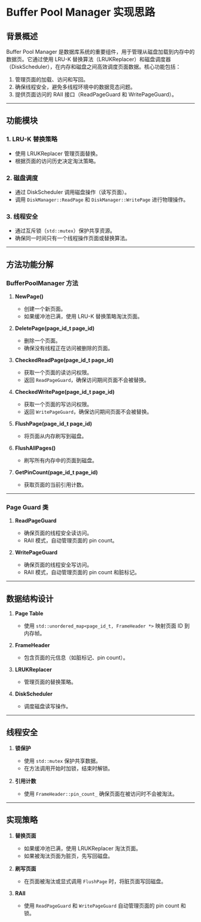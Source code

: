 # Buffer Pool Manager 实现思路

## 背景概述

Buffer Pool Manager 是数据库系统的重要组件，用于管理从磁盘加载到内存中的数据页。它通过使用 LRU-K 替换算法（LRUKReplacer）和磁盘调度器（DiskScheduler），在内存和磁盘之间高效调度页面数据。核心功能包括：
1. 管理页面的加载、访问和写回。
2. 确保线程安全，避免多线程环境中的数据竞态问题。
3. 提供页面访问的 RAII 接口（ReadPageGuard 和 WritePageGuard）。

---

## 功能模块

### 1. LRU-K 替换策略
- 使用 LRUKReplacer 管理页面替换。
- 根据页面的访问历史决定淘汰策略。

### 2. 磁盘调度
- 通过 DiskScheduler 调用磁盘操作（读写页面）。
- 调用 `DiskManager::ReadPage` 和 `DiskManager::WritePage` 进行物理操作。

### 3. 线程安全
- 通过互斥锁（`std::mutex`）保护共享资源。
- 确保同一时间只有一个线程操作页面或替换算法。

---

## 方法功能分解

### **BufferPoolManager 方法**

1. **NewPage()**
    - 创建一个新页面。
    - 如果缓冲池已满，使用 LRU-K 替换策略淘汰页面。

2. **DeletePage(page_id_t page_id)**
    - 删除一个页面。
    - 确保没有线程正在访问被删除的页面。

3. **CheckedReadPage(page_id_t page_id)**
    - 获取一个页面的读访问权限。
    - 返回 `ReadPageGuard`，确保访问期间页面不会被替换。

4. **CheckedWritePage(page_id_t page_id)**
    - 获取一个页面的写访问权限。
    - 返回 `WritePageGuard`，确保访问期间页面不会被替换。

5. **FlushPage(page_id_t page_id)**
    - 将页面从内存刷写到磁盘。

6. **FlushAllPages()**
    - 刷写所有内存中的页面到磁盘。

7. **GetPinCount(page_id_t page_id)**
    - 获取页面的当前引用计数。

---

### **Page Guard 类**

1. **ReadPageGuard**
    - 确保页面的线程安全读访问。
    - RAII 模式，自动管理页面的 pin count。

2. **WritePageGuard**
    - 确保页面的线程安全写访问。
    - RAII 模式，自动管理页面的 pin count 和脏标记。

---

## 数据结构设计

1. **Page Table**
    - 使用 `std::unordered_map<page_id_t, FrameHeader *>` 映射页面 ID 到内存帧。

2. **FrameHeader**
    - 包含页面的元信息（如脏标记、pin count）。

3. **LRUKReplacer**
    - 管理页面的替换策略。

4. **DiskScheduler**
    - 调度磁盘读写操作。

---

## 线程安全

1. **锁保护**
    - 使用 `std::mutex` 保护共享数据。
    - 在方法调用开始时加锁，结束时解锁。

2. **引用计数**
    - 使用 `FrameHeader::pin_count_` 确保页面在被访问时不会被淘汰。

---

## 实现策略

1. **替换页面**
    - 如果缓冲池已满，使用 LRUKReplacer 淘汰页面。
    - 如果被淘汰页面为脏页，先写回磁盘。

2. **刷写页面**
    - 在页面被淘汰或显式调用 `FlushPage` 时，将脏页面写回磁盘。

3. **RAII**
    - 使用 `ReadPageGuard` 和 `WritePageGuard` 自动管理页面的 pin count 和锁。
